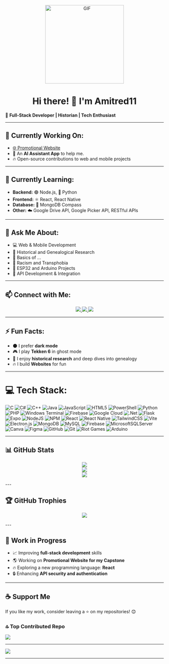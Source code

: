 <p align="center">
  <img src="https://raw.githubusercontent.com/Amitred11/Amitred11/master/a7098d7a4b4566d0a60504daeecb5a10.gif" alt="GIF" width="250">
</p>

<h1 align="center">Hi there! 👋 I'm Amitred11</h1>

🚀 **Full-Stack Developer | Historian | Tech Enthusiast**  

---  

## 🔭 Currently Working On:  
- [🌐 Promotional Website](https://github.com/Amitred11/PromotionalWebsite)  
- 📅 An **AI Assistant App** to help me.  
- 🔥 Open-source contributions to web and mobile projects  

---  

## 🌱 Currently Learning:  
- **Backend:** 🟢 Node.js, 🐍 Python  
- **Frontend:** ⚛️ React, React Native  
- **Database:** 🍃 MongoDB Compass  
- **Other:** ☁️ Google Drive API, Google Picker API, RESTful APIs  

---  

## 💬 Ask Me About:  
- 💻 Web & Mobile Development  
- 📜 Historical and Genealogical Research  
- 🔐 Basics of ...  
- 🚨 Racism and Transphobia  
- 🔌 ESP32 and Arduino Projects  
- 🔗 API Development & Integration  

---  

## 📫 Connect with Me:  
<p align="center">  
  <a href="https://www.linkedin.com/in/amadore-iii-leoncio-d-011841328/">  
    <img src="https://img.shields.io/badge/LinkedIn-blue?logo=linkedin&style=for-the-badge" />  
  </a>  
  <a href="https://www.facebook.com/leoncio.amadoreiii/">  
    <img src="https://img.shields.io/badge/Facebook-blue?logo=facebook&style=for-the-badge" />  
  </a>  
  <a href="https://github.com/Amitred11">  
    <img src="https://img.shields.io/badge/GitHub-181717?logo=github&style=for-the-badge" />  
  </a>  
</p>  

---  

## ⚡ Fun Facts:  
- 🌑 I prefer **dark mode**  
- 🎮 I play **Tekken 6** in ghost mode  
- 📖 I enjoy **historical research** and deep dives into genealogy  
- 🔥 I build **Websites** for fun  

---  

# 💻 Tech Stack:
![C](https://img.shields.io/badge/c-%2300599C.svg?style=for-the-badge&logo=c&logoColor=white) ![C#](https://img.shields.io/badge/c%23-%23239120.svg?style=for-the-badge&logo=csharp&logoColor=white) ![C++](https://img.shields.io/badge/c++-%2300599C.svg?style=for-the-badge&logo=c%2B%2B&logoColor=white) ![Java](https://img.shields.io/badge/java-%23ED8B00.svg?style=for-the-badge&logo=openjdk&logoColor=white) ![JavaScript](https://img.shields.io/badge/javascript-%23323330.svg?style=for-the-badge&logo=javascript&logoColor=%23F7DF1E) ![HTML5](https://img.shields.io/badge/html5-%23E34F26.svg?style=for-the-badge&logo=html5&logoColor=white) ![PowerShell](https://img.shields.io/badge/PowerShell-%235391FE.svg?style=for-the-badge&logo=powershell&logoColor=white) ![Python](https://img.shields.io/badge/python-3670A0?style=for-the-badge&logo=python&logoColor=ffdd54) ![PHP](https://img.shields.io/badge/php-%23777BB4.svg?style=for-the-badge&logo=php&logoColor=white) ![Windows Terminal](https://img.shields.io/badge/Windows%20Terminal-%234D4D4D.svg?style=for-the-badge&logo=windows-terminal&logoColor=white) ![Firebase](https://img.shields.io/badge/firebase-%23039BE5.svg?style=for-the-badge&logo=firebase) ![Google Cloud](https://img.shields.io/badge/GoogleCloud-%234285F4.svg?style=for-the-badge&logo=google-cloud&logoColor=white) ![.Net](https://img.shields.io/badge/.NET-5C2D91?style=for-the-badge&logo=.net&logoColor=white) ![Flask](https://img.shields.io/badge/flask-%23000.svg?style=for-the-badge&logo=flask&logoColor=white) ![Expo](https://img.shields.io/badge/expo-1C1E24?style=for-the-badge&logo=expo&logoColor=#D04A37) ![NodeJS](https://img.shields.io/badge/node.js-6DA55F?style=for-the-badge&logo=node.js&logoColor=white) ![NPM](https://img.shields.io/badge/NPM-%23CB3837.svg?style=for-the-badge&logo=npm&logoColor=white) ![React](https://img.shields.io/badge/react-%2320232a.svg?style=for-the-badge&logo=react&logoColor=%2361DAFB) ![React Native](https://img.shields.io/badge/react_native-%2320232a.svg?style=for-the-badge&logo=react&logoColor=%2361DAFB) ![TailwindCSS](https://img.shields.io/badge/tailwindcss-%2338B2AC.svg?style=for-the-badge&logo=tailwind-css&logoColor=white) ![Vite](https://img.shields.io/badge/vite-%23646CFF.svg?style=for-the-badge&logo=vite&logoColor=white) ![Electron.js](https://img.shields.io/badge/Electron-191970?style=for-the-badge&logo=Electron&logoColor=white) ![MongoDB](https://img.shields.io/badge/MongoDB-%234ea94b.svg?style=for-the-badge&logo=mongodb&logoColor=white) ![MySQL](https://img.shields.io/badge/mysql-4479A1.svg?style=for-the-badge&logo=mysql&logoColor=white) ![Firebase](https://img.shields.io/badge/firebase-a08021?style=for-the-badge&logo=firebase&logoColor=ffcd34) ![MicrosoftSQLServer](https://img.shields.io/badge/Microsoft%20SQL%20Server-CC2927?style=for-the-badge&logo=microsoft%20sql%20server&logoColor=white) ![Canva](https://img.shields.io/badge/Canva-%2300C4CC.svg?style=for-the-badge&logo=Canva&logoColor=white) ![Figma](https://img.shields.io/badge/figma-%23F24E1E.svg?style=for-the-badge&logo=figma&logoColor=white) ![GitHub](https://img.shields.io/badge/github-%23121011.svg?style=for-the-badge&logo=github&logoColor=white) ![Git](https://img.shields.io/badge/git-%23F05033.svg?style=for-the-badge&logo=git&logoColor=white) ![Riot Games](https://img.shields.io/badge/riotgames-D32936.svg?style=for-the-badge&logo=riotgames&logoColor=white) ![Arduino](https://img.shields.io/badge/arduino-00979D.svg?style=for-the-badge&logo=arduino&logoColor=white)


---

## 📊 GitHub Stats  
<p align="center">  
  <img src="https://github-readme-stats.vercel.app/api?username=Amitred11&show_icons=true&theme=dark&hide_border=true" />  
  <br />  
  <img src="https://github-readme-stats.vercel.app/api/top-langs/?username=Amitred11&layout=compact&theme=dark&hide_border=true" />  
  <br />  
  <img src="https://streak-stats.demolab.com?user=Amitred11&theme=dark&hide_border=true&date_format=j%20M%5B%20Y%5D" />  
</p>  
---  

## 🏆 GitHub Trophies  
<p align="center">  
  <img src="https://github-profile-trophy.vercel.app/?username=Amitred11&theme=darkhub&column=7" />  
</p>  
---  

## 🚀 Work in Progress  
- 📈 Improving **full-stack development** skills  
- 🌎 Working on **Promotional Website for my Capstone**  
- 🔥 Exploring a new programming language: **React**  
- 🔒 Enhancing **API security and authentication**  

---  

## ☕ Support Me  
If you like my work, consider leaving a ⭐ on my repositories! 😊  

### 🔝 Top Contributed Repo
![](https://github-contributor-stats.vercel.app/api?username=Amitred11&limit=5&theme=dark&combine_all_yearly_contributions=true)

---
[![](https://visitcount.itsvg.in/api?id=Amitred11&icon=2&color=1)](https://visitcount.itsvg.in)


---
